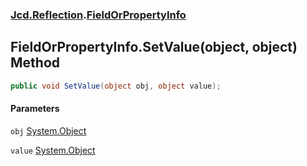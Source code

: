 ### [Jcd.Reflection](Jcd_Reflection.md 'Jcd.Reflection').[FieldOrPropertyInfo](Jcd_Reflection_FieldOrPropertyInfo.md 'Jcd.Reflection.FieldOrPropertyInfo')
## FieldOrPropertyInfo.SetValue(object, object) Method
```csharp
public void SetValue(object obj, object value);
```
#### Parameters
<a name='Jcd_Reflection_FieldOrPropertyInfo_SetValue(object_object)_obj'></a>
`obj` [System.Object](https://docs.microsoft.com/en-us/dotnet/api/System.Object 'System.Object')  
  
<a name='Jcd_Reflection_FieldOrPropertyInfo_SetValue(object_object)_value'></a>
`value` [System.Object](https://docs.microsoft.com/en-us/dotnet/api/System.Object 'System.Object')  
  
